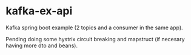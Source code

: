 # kafka-ex-api
Kafka spring boot example (2 topics and a consumer in the same app).

Pending doing some hystrix circuit breaking and mapstruct (if necesary having more dto and beans).
